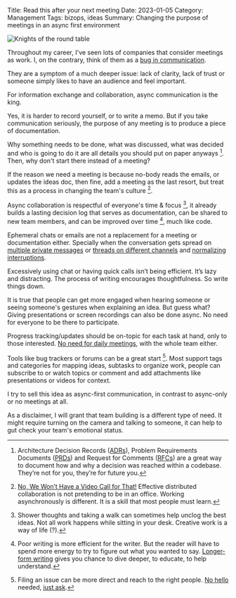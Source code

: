 Title: Read this after your next meeting
Date: 2023-01-05
Category: Management
Tags: bizops, ideas
Summary: Changing the purpose of meetings in an async first environment

![Knights of the round table](/images/knights-of-the-round-table.jpg "Knights of the round table")

Throughout my career, I've seen lots of companies that consider meetings as work. I, on the contrary, think of them as a [bug in communication][1].

They are a symptom of a much deeper issue: lack of clarity, lack of trust or someone simply likes to have an audience and feel important.

For information exchange and collaboration, async communication is the king.

Yes, it is harder to record yourself, or to write a memo. But if you take communication seriously, the purpose of any meeting is to produce a piece of documentation.

Why something needs to be done, what was discussed, what was decided and who is going to do it are all details you should put on paper anyways [^1]. Then, why don't start there instead of a meeting?

If the reason we need a meeting is because no-body reads the emails, or updates the ideas doc, then fine, add a meeting as the last resort, but treat this as a process in changing the team's culture [^2].

Async collaboration is respectful of everyone's time & focus [^3], it already builds a lasting decision log that serves as documentation, can be shared to new team members, and can be improved over time [^4], much like code.

Ephemeral chats or emails are not a replacement for a meeting or documentation either. Specially when the conversation gets spread on [multiple private messages][5] or [threads on different channels][3] and [normalizing interruptions][11].

Excessively using chat or having quick calls isn’t being efficient. It’s lazy and distracting. The process of writing encourages thoughtfulness. So write things down.

It is true that people can get more engaged when hearing someone or seeing someone's gestures when explaining an idea. But guess what? Giving presentations or screen recordings can also be done async. No need for everyone to be there to participate.

Progress tracking/updates should be on-topic for each task at hand, only to those interested. [No need for daily meetings][6], with the whole team either.

Tools like bug trackers or forums can be a great start [^5]. Most  support tags and categories for mapping ideas, subtasks to organize work, people can subscribe to or watch topics or comment and add attachments like presentations or videos for context.

I try to sell this idea as async-first communication, in contrast to async-only or no meetings at all.

As a disclaimer, I will grant that team building is a different type of need. It might require turning on the camera and talking to someone, it can help to gut check your team's emotional status.


[1]: https://twitter.com/tobi/status/1610313464454561795 "Meetings are a usually a bug."
[2]: https://github.blog/2020-08-13-why-write-adrs/ "Why write ADRs"
[3]: https://brandur.org/fragments/slack-mania "Slack Mania"
[4]: https://xahteiwi.eu/resources/presentations/no-we-wont-have-a-video-call-for-that/ "No, We Won’t Have a Video Call for That!"
[5]: https://dave.cheney.net/2017/04/11/why-slack-is-inappropriate-for-open-source-communications "Why Slack is inappropriate for open source communications"
[6]: https://twitter.com/SergioRocks/status/1523649517354201088?s=20 "Meetings are the worst!"
[7]: https://www.karlsutt.com/articles/communicating-effectively-as-a-developer/ "How to communicate effectively as a developer"
[8]: https://nohello.net/en/ "please don't say just hello in chat"
[9]: https://dontasktoask.com/ "Don't ask to ask, just ask"
[10]: https://works.hashicorp.com/articles/writing-practices-and-culture "Writing Practices and Culture"
[11]: https://abe-winter.github.io/plea's/help/2018/02/11/slack.html "Slack is the opposite of organizational memory"


[^1]: Architecture Decision Records ([ADRs][2]), Problem Requirements Documents ([PRDs][10]) and Request for Comments ([RFCs][10]) are a great way to document how and why a decision was reached within a codebase. They’re not for you, they’re for future you.
[^2]: [No, We Won’t Have a Video Call for That!][4] Effective distributed collaboration is not pretending to be in an office. Working asynchronously is different. It is a skill that most people must learn.
[^3]: Shower thoughts and taking a walk can sometimes help unclog the best ideas. Not all work happens while sitting in your desk. Creative work is a way of life (?).
[^4]: Poor writing is more efficient for the writer. But the reader will have to spend more energy to try to figure out what you wanted to say. [Longer-form writing][7] gives you chance to dive deeper, to educate, to help understand.
[^5]: Filing an issue can be more direct and reach to the right people. [No hello][8] needed, [just ask][9].
